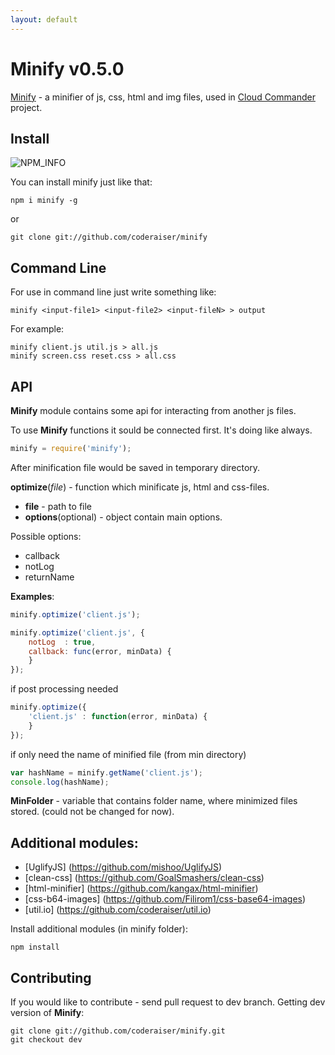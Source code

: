 ```yaml
---
layout: default
---
```


Minify v0.5.0
===============
[NPM_INFO_IMG]:             https://nodei.co/npm/minify.png?stars

[Minify](http://coderaiser.github.io/minify "Minify") - a minifier of js, css, html and img files,
used in [Cloud Commander](http://cloudcmd.io "Cloud Commander") project.

Install
---------------
![NPM_INFO][NPM_INFO_IMG]

You can install minify just like that:

    npm i minify -g
or
    
    git clone git://github.com/coderaiser/minify

Command Line
---------------
For use in command line just write something like:

```
minify <input-file1> <input-file2> <input-fileN> > output
```
For example:

```
minify client.js util.js > all.js
minify screen.css reset.css > all.css
```

API
---------------
**Minify** module contains some api for interacting from another js files.

To use **Minify** functions it sould be connected first. It's doing like always.

```js
minify = require('minify');
```
After minification file would be saved in temporary directory.

**optimize**(*file*) - function which minificate js, html and
css-files.

 - **file**                 - path to file
 - **options**(optional)    - object contain main options.

Possible options:
 - callback
 - notLog
 - returnName

**Examples**:

```js
minify.optimize('client.js');
```

```js
minify.optimize('client.js', {
    notLog  : true,
    callback: func(error, minData) {
    }
});
```

if post processing needed 

```js
minify.optimize({
    'client.js' : function(error, minData) {
    }
});
```


if only need the name of minified file (from min directory)

```js
var hashName = minify.getName('client.js');
console.log(hashName);
```

**MinFolder** - variable that contains folder name, where minimized files stored.
                (could not be changed for now).
                
Additional modules:
---------------
- [UglifyJS] (https://github.com/mishoo/UglifyJS)
- [clean-css] (https://github.com/GoalSmashers/clean-css)
- [html-minifier] (https://github.com/kangax/html-minifier)
- [css-b64-images] (https://github.com/Filirom1/css-base64-images)
- [util.io] (https://github.com/coderaiser/util.io)

Install additional modules (in minify folder):

    npm install

Contributing
---------------
If you would like to contribute - send pull request to dev branch.
Getting dev version of **Minify**:

    git clone git://github.com/coderaiser/minify.git
    git checkout dev
